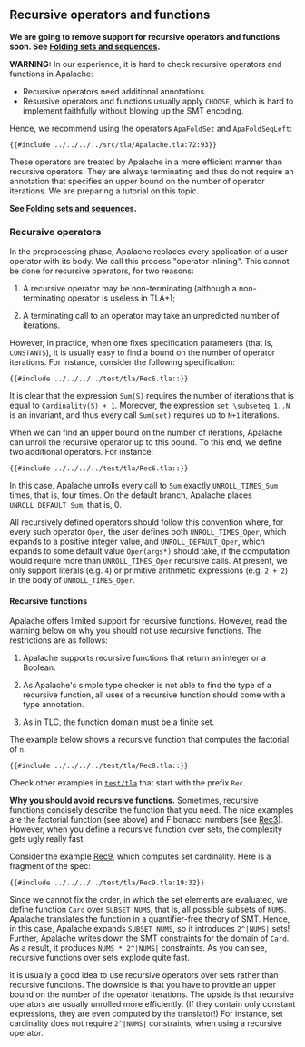 
<a name="recursion"></a>
## Recursive operators and functions

**We are going to remove support for recursive operators and functions soon.
See [Folding sets and sequences](./folds.md).**

**WARNING:** In our experience, it is hard to check recursive operators and
functions in Apalache:

  - Recursive operators need additional annotations.
  - Resursive operators and functions usually apply `CHOOSE`, which
    is hard to implement faithfully without blowing up the SMT encoding.

Hence, we recommend using the operators `ApaFoldSet` and `ApaFoldSeqLeft`:

```tla
{{#include ../../../../src/tla/Apalache.tla:72:93}}
```

These operators are treated by Apalache in a more efficient manner than
recursive operators. They are always terminating and thus do not require an
annotation that specifies an upper bound on the number of operator iterations.
We are preparing a tutorial on this topic.

**See [Folding sets and sequences](./folds.md).**

<a name="rec-op"></a>
### Recursive operators

In the preprocessing phase, Apalache replaces every application of a user
operator with its body. We call this process "operator inlining".
This cannot be done for recursive operators, for two reasons:

 1. A recursive operator may be non-terminating (although a non-terminating
    operator is useless in TLA+);

 1. A terminating call to an operator may take an unpredicted number of iterations.

However, in practice, when one fixes specification parameters (that is,
`CONSTANTS`), it is usually easy to find a bound on the number of operator
iterations. For instance, consider the following specification:

```tla
{{#include ../../../../test/tla/Rec6.tla::}}
```

It is clear that the expression `Sum(S)` requires the number of iterations that
is equal to `Cardinality(S) + 1`. Moreover, the expression `set \subseteq
1..N` is an invariant, and thus every call `Sum(set)` requires up to `N+1`
iterations.

When we can find an upper bound on the number of iterations, Apalache can
unroll the recursive operator up to this bound. To this end, we define two
additional operators. For instance:

```tla
{{#include ../../../../test/tla/Rec6.tla::}}
```

In this case, Apalache unrolls every call to `Sum` exactly `UNROLL_TIMES_Sum`
times, that is, four times. On the default branch, Apalache places
`UNROLL_DEFAULT_Sum`, that is, 0.

All recursively defined operators should follow this convention where, for every such operator `Oper`, the user defines both `UNROLL_TIMES_Oper`, which expands to a positive integer value, and `UNROLL_DEFAULT_Oper`, which expands to some default value `Oper(args*)` should take, if the computation would require more than `UNROLL_TIMES_Oper` recursive calls.
At present, we only support literals (e.g. `4`) or primitive arithmetic expressions (e.g. `2 + 2`) in the body of `UNROLL_TIMES_Oper`.

<a name="rec-fun"></a>

#### Recursive functions

Apalache offers limited support for recursive functions. However, read the
warning below on why you should not use recursive functions. The restrictions
are as follows:

 1. Apalache supports recursive functions that return an integer or a Boolean.

 1. As Apalache's simple type checker is not able to find the type of a
recursive function, all uses of a recursive function should come with a type
annotation.

 1. As in TLC, the function domain must be a finite set.

The example below shows a recursive function that computes the factorial of `n`.


```tla
{{#include ../../../../test/tla/Rec8.tla::}}
```

Check other examples in
[`test/tla`](https://github.com/informalsystems/apalache/tree/unstable/test/tla) that
start with the prefix `Rec`.

**Why you should avoid recursive functions.** Sometimes, recursive functions
concisely describe the function that you need. The nice examples are the
factorial function (see above) and Fibonacci numbers (see
[Rec3](https://github.com/informalsystems/apalache/blob/unstable/test/tla/Rec3.tla)).
However, when you define a recursive function over sets, the complexity gets
ugly really fast.

Consider the example
[Rec9](https://github.com/informalsystems/apalache/blob/unstable/test/tla/Rec9.tla),
which computes set cardinality. Here is a fragment of the spec:

```tla
{{#include ../../../../test/tla/Rec9.tla:19:32}}
```

Since we cannot fix the order, in which the set elements are evaluated, we
define function `Card` over `SUBSET NUMS`, that is, all possible subsets of
`NUMS`. Apalache translates the function in a quantifier-free theory of SMT.
Hence, in this case, Apalache expands `SUBSET NUMS`, so it introduces
`2^|NUMS|` sets! Further, Apalache writes down the SMT constraints for the
domain of `Card`. As a result, it produces `NUMS * 2^|NUMS|` constraints.
As you can see, recursive functions over sets explode quite fast.

It is usually a good idea to use recursive operators over sets rather than
recursive functions. The downside is that you have to provide an upper bound on
the number of the operator iterations. The upside is that recursive operators
are usually unrolled more efficiently. (If they contain only constant
expressions, they are even computed by the translator!) For instance, set
cardinality does not require `2^|NUMS|` constraints, when using a recursive
operator.
